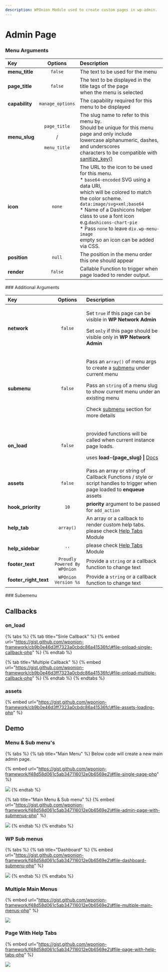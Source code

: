 ```yaml
---
description: WPOnion Module used to create custom pages in wp-admin.
---
```


# Admin Page

### Menu Arguments

<table>
  <thead>
    <tr>
      <th style="text-align:left">Key</th>
      <th style="text-align:center">Options</th>
      <th style="text-align:left">Description</th>
    </tr>
  </thead>
  <tbody>
    <tr>
      <td style="text-align:left"><b>menu_title</b>
      </td>
      <td style="text-align:center"><code>false</code>
      </td>
      <td style="text-align:left">The text to be used for the menu</td>
    </tr>
    <tr>
      <td style="text-align:left"><b>page_title</b>
      </td>
      <td style="text-align:center"><code>false</code>
      </td>
      <td style="text-align:left">The text to be displayed in the title tags of the page
        <br />when the menu is selected</td>
    </tr>
    <tr>
      <td style="text-align:left"><b>capability</b>
      </td>
      <td style="text-align:center"><code>manage_options</code>
      </td>
      <td style="text-align:left">The capability required for this menu to be displayed</td>
    </tr>
    <tr>
      <td style="text-align:left"><b>menu_slug</b>
      </td>
      <td style="text-align:center">
        <p><code>page_title</code>
        </p>
        <p>/</p>
        <p><code>menu_title</code>
        </p>
      </td>
      <td style="text-align:left">The slug name to refer to this menu by.
        <br />Should be unique for this menu page and only include
        <br />lowercase alphanumeric, dashes, and underscores
        <br />characters to be compatible with <a href="https://developer.wordpress.org/reference/functions/sanitize_key/">sanitize_key()</a>
      </td>
    </tr>
    <tr>
      <td style="text-align:left"><b>icon</b>
      </td>
      <td style="text-align:center"><code>none</code>
      </td>
      <td style="text-align:left">The URL to the icon to be used for this menu.
        <br />* <code>base64-encoded</code> SVG using a data URI,
        <br />which will be colored to match the color scheme. <code>data:image/svg+xml;base64</code>
        <br
        />* Name of a Dashicons helper class to use a font icon
        <br />e.g.<code>dashicons-chart-pie</code>
        <br />* Pass <code>none</code> to leave <code>div.wp-menu-image</code>
        <br />empty so an icon can be added via CSS.</td>
    </tr>
    <tr>
      <td style="text-align:left"><b>position</b>
      </td>
      <td style="text-align:center"><code>null</code>
      </td>
      <td style="text-align:left">The position in the menu order this one should appear</td>
    </tr>
    <tr>
      <td style="text-align:left"><b>render</b>
      </td>
      <td style="text-align:center"><code>false</code>
      </td>
      <td style="text-align:left">Callable Function to trigger when page loaded to render output.</td>
    </tr>
  </tbody>
</table>### Additional Arguments

<table>
  <thead>
    <tr>
      <th style="text-align:left">Key</th>
      <th style="text-align:center">Options</th>
      <th style="text-align:left">Description</th>
    </tr>
  </thead>
  <tbody>
    <tr>
      <td style="text-align:left"><b>network</b>
      </td>
      <td style="text-align:center"><code>false</code>
      </td>
      <td style="text-align:left">
        <p>Set <code>true</code> if this page can be visible in <b>WP Network Admin</b>
        </p>
        <p>Set <code>only</code> if this page should be visible only in <b>WP Network Admin</b>
        </p>
      </td>
    </tr>
    <tr>
      <td style="text-align:left"><b>submenu</b>
      </td>
      <td style="text-align:center"><code>false</code>
      </td>
      <td style="text-align:left">
        <p>Pass an <code>array()</code> of menu args to create a <a href="admin-page.md#subemenu-options">submenu</a> under
          current menu</p>
        <p>Pass an <code>string</code> of a menu slug to show current menu under an
          existing menu</p>
        <p>Check <a href="admin-page.md#subemenu-options">submenu</a> section for more
          details</p>
      </td>
    </tr>
    <tr>
      <td style="text-align:left"><b>on_load</b>
      </td>
      <td style="text-align:center"><code>false</code>
      </td>
      <td style="text-align:left">
        <p>provided functions will be called when current instance page loads.</p>
        <p>uses <b>load-{page_slug} | </b><a href="https://codex.wordpress.org/Plugin_API/Action_Reference/load-(page)">Docs</a>
        </p>
      </td>
    </tr>
    <tr>
      <td style="text-align:left"><b>assets</b>
      </td>
      <td style="text-align:center"><code>false</code>
      </td>
      <td style="text-align:left">Pass an array or string of Callback Functions / style or script handles
        to trigger when page loaded to <b>enqueue</b> assets</td>
    </tr>
    <tr>
      <td style="text-align:left"><b>hook_priority</b>
      </td>
      <td style="text-align:center"><code>10</code>
      </td>
      <td style="text-align:left"><b>priority</b> argument to be passed for<b> </b><code>add_action</code>
      </td>
    </tr>
    <tr>
      <td style="text-align:left"><b>help_tab</b>
      </td>
      <td style="text-align:center"><code>array()</code>
      </td>
      <td style="text-align:left">An array or a callback to render custom help tabs.
        <br />please check <a href="help-tabs.md">Help Tabs</a> Module</td>
    </tr>
    <tr>
      <td style="text-align:left"><b>help_sidebar</b>
      </td>
      <td style="text-align:center"><code>&apos;&apos;</code>
      </td>
      <td style="text-align:left">please check <a href="help-tabs.md">Help Tab</a><a href="help-tabs.md">s</a> Module</td>
    </tr>
    <tr>
      <td style="text-align:left"><b>footer_text</b>
      </td>
      <td style="text-align:center"><code>Proudly Powered By WPOnion</code>
      </td>
      <td style="text-align:left">Provide a <code>string</code> or a callback function to change text</td>
    </tr>
    <tr>
      <td style="text-align:left"><b>footer_right_text</b>
      </td>
      <td style="text-align:center"><code>WPOnion Version %s</code>
      </td>
      <td style="text-align:left">Provide a <code>string</code> or a callback function to change text</td>
    </tr>
  </tbody>
</table>### Subemenu

## Callbacks

### on\_load

{% tabs %}
{% tab title="Sinle Callback" %}
{% embed url="https://gist.github.com/wponion-framework/cb9b0e46d3ff7323a0cbdc86a41536fc\#file-onload-single-callback-php" %}
{% endtab %}

{% tab title="Multiple Callback" %}
{% embed url="https://gist.github.com/wponion-framework/cb9b0e46d3ff7323a0cbdc86a41536fc\#file-onload-multiple-callback-php" %}
{% endtab %}
{% endtabs %}

### assets

{% embed url="https://gist.github.com/wponion-framework/cb9b0e46d3ff7323a0cbdc86a41536fc\#file-assets-loading-php" %}



## Demo

### Menu & Sub menu's

{% tabs %}
{% tab title="Main Menu" %}
Below code will create a new main admin page.

{% embed url="https://gist.github.com/wponion-framework/f48d58d061c5ab347116012e0b6569e2\#file-single-page-php" %}

![](../.gitbook/assets/1541383988-162.jpg)
{% endtab %}

{% tab title="Main Menu & Sub menu" %}
{% embed url="https://gist.github.com/wponion-framework/f48d58d061c5ab347116012e0b6569e2\#file-admin-page-with-submenus-php" %}

![](../.gitbook/assets/1541468326-122.gif)
{% endtab %}
{% endtabs %}

### WP Sub menus

{% tabs %}
{% tab title="Dashboard" %}
{% embed url="https://gist.github.com/wponion-framework/f48d58d061c5ab347116012e0b6569e2\#file-dashboard-submenu-php" %}

![](../.gitbook/assets/1541384688-137.jpg)
{% endtab %}
{% endtabs %}

### Multiple Main Menus

{% embed url="https://gist.github.com/wponion-framework/f48d58d061c5ab347116012e0b6569e2\#file-multiple-main-menus-php" %}

![](../.gitbook/assets/1541466937-141.jpg)

### Page With Help Tabs

{% embed url="https://gist.github.com/wponion-framework/f48d58d061c5ab347116012e0b6569e2\#file-page-with-help-tabs-php" %}

![](../.gitbook/assets/1541572289-175.gif)



